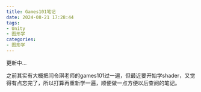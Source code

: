 ```yaml
---
title: Games101笔记
date: 2024-08-21 17:28:44
tags: 
- Unity 
- 图形学
categories: 
- 图形学
---
```


更新中...

之前其实有大概把闫令琪老师的games101过一遍，但最近要开始学shader，又觉得有点忘完了，所以打算再重新学一遍，顺便做一点方便以后查阅的笔记。

